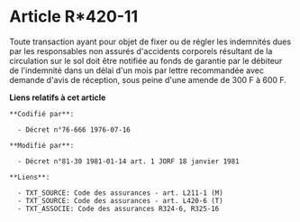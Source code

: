 # Article R*420-11

Toute transaction ayant pour objet de fixer ou de régler les indemnités dues par les responsables non assurés d'accidents
corporels résultant de la circulation sur le sol doit être notifiée au fonds de garantie par le débiteur de l'indemnité dans
un délai d'un mois par lettre recommandée avec demande d'avis de réception, sous peine d'une amende de 300 F à 600 F.

**Liens relatifs à cet article**

	**Codifié par**:

	  - Décret n°76-666 1976-07-16

	**Modifié par**:

	  - Décret n°81-30 1981-01-14 art. 1 JORF 18 janvier 1981

	**Liens**:

	  - TXT_SOURCE: Code des assurances - art. L211-1 (M)
	  - TXT_SOURCE: Code des assurances - art. L420-6 (T)
	  - TXT_ASSOCIE: Code des assurances R324-6, R325-16
